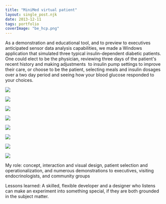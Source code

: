 ```yaml
---
title: "MiniMed virtual patient"
layout: single_post.njk
date: 2013-12-11
tags: portfolio
coverImage: "be_hcp.png"
---
```


As a demonstration and educational tool, and to preview to executives anticipated sensor data analysis capabilities, we made a Windows application that simulated three typical insulin-dependent diabetic patients. One could elect to be the physician, reviewing three days of the patient's recent history and making adjustments  to insulin pump settings to improve their care, or choose to be the patient, selecting meals and insulin dosages over a two day period and seeing how your blood glucose responded to your choices.

![](images/choose_patient_hcp_options.png)

![](images/be_hcp_overlay.png)

![](images/be_hcp.png)

![](images/be_patient.png)

![](images/choose_patient_patient.png)

![](images/lab_report.png)

![](images/bolus_wizard.png)

![](images/choose_language.png)

My role: concept, interaction and visual design, patient selection and operationalization, and numerous demonstrations to executives, visiting endocrinologists, and community groups

Lessons learned: A skilled, flexible developer and a designer who listens can make an experiment into something special, if they are both grounded in the subject matter.
